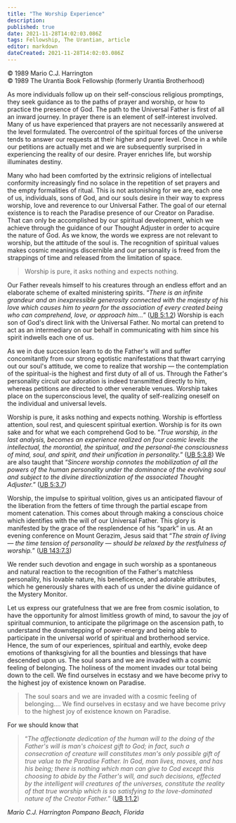 ```yaml
---
title: "The Worship Experience"
description: 
published: true
date: 2021-11-28T14:02:03.086Z
tags: Fellowship, The Urantian, article
editor: markdown
dateCreated: 2021-11-28T14:02:03.086Z
---
```


<p class="v-card v-sheet theme--light grey lighten-3 px-2">© 1989 Mario C.J. Harrington<br>© 1989 The Urantia Book Fellowship (formerly Urantia Brotherhood)</p>

As more individuals follow up on their self-conscious religious promptings, they seek guidance as to the paths of prayer and worship, or how to practice the presence of God. The path to the Universal Father is first of all an inward journey. In prayer there is an element of self-interest involved. Many of us have experienced that prayers are not necessarily answered at the level formulated. The overcontrol of the spiritual forces of the universe tends to answer our requests at their higher and purer level. Once in a while our petitions are actually met and we are subsequently surprised in experiencing the reality of our desire. Prayer enriches life, but worship illuminates destiny.

Many who had been comforted by the extrinsic religions of intellectual conformity increasingly find no solace in the repetition of set prayers and the empty formalities of ritual. This is not astonishing for we are, each one of us, individuals, sons of God, and our souls desire in their way to express worship, love and reverence to our Universal Father. The goal of our eternal existence is to reach the Paradise presence of our Creator on Paradise. That can only be accomplished by our spiritual development, which we achieve through the guidance of our Thought Adjuster in order to acquire the nature of God. As we know, the words we express are not relevant to worship, but the attitude of the soul is. The recognition of spiritual values makes cosmic meanings discernible and our personality is freed from the strappings of time and released from the limitation of space.

> Worship is pure, it asks nothing and expects nothing.

Our Father reveals himself to his creatures through an endless effort and an elaborate scheme of exalted ministering spirits. “_There is an infinite grandeur and an inexpressible generosity connected with the majesty of his love which causes him to yearn for the association of every created being who can comprehend, love, or approach him..._” ([UB 5:1.2](/en/The_Urantia_Book/5#p1_2)) Worship is each son of God's direct link with the Universal Father. No mortal can pretend to act as an intermediary on our behalf in communicating with him since his spirit indwells each one of us.

As we in due succession learn to do the Father's will and suffer concomitantly from our strong egotistic manifestations that thwart carrying out our soul's attitude, we come to realize that worship — the contemplation of the spiritual-is the highest and first duty of all of us. Through the Father's personality circuit our adoration is indeed transmitted directly to him, whereas petitions are directed to other venerable venues. Worship takes place on the superconscious level, the quality of self-realizing oneself on the individual and universal levels.

Worship is pure, it asks nothing and expects nothing. Worship is effortless attention, soul rest, and quiescent spiritual exertion. Worship is for its own sake and for what we each comprehend God to be. “_True worship, in the last analysis, becomes an experience realized on four cosmic levels: the intellectual, the morontial, the spiritual, and the personal-the consciousness of mind, soul, and spirit, and their unification in personality._” ([UB 5:3.8](/en/The_Urantia_Book/5#p3_8)) We are also taught that “_Sincere worship connotes the mobilization of all the powers of the human personality under the dominance of the evolving soul and subject to the divine directionization of the associated Thought Adjuster._” ([UB 5:3.7](/en/The_Urantia_Book/5#p3_7))

Worship, the impulse to spiritual volition, gives us an anticipated flavour of the liberation from the fetters of time through the partial escape from moment catenation. This comes about through making a conscious choice which identifies with the will of our Universal Father. This glory is manifested by the grace of the resplendence of his “spark” in us. At an evening conference on Mount Gerazim, Jesus said that “_The strain of living — the time tension of personality — should be relaxed by the restfulness of worship._” ([UB 143:7.3](/en/The_Urantia_Book/143#p7_3))

We render such devotion and engage in such worship as a spontaneous and natural reaction to the recognition of the Father's matchless personality, his lovable nature, his beneficence, and adorable attributes, which he generously shares with each of us under the divine guidance of the Mystery Monitor.

Let us express our gratefulness that we are free from cosmic isolation, to have the opportunity for almost limitless growth of mind, to savour the joy of spiritual communion, to anticipate the pilgrimage on the ascension path, to understand the downstepping of power-energy and being able to participate in the universal world of spiritual and brotherhood service. Hence, the sum of our experiences, spiritual and earthly, evoke deep emotions of thanksgiving for all the bounties and blessings that have descended upon us. The soul soars and we are invaded with a cosmic feeling of belonging. The holiness of the moment invades our total being down to the cell. We find ourselves in ecstasy and we have become privy to the highest joy of existence known on Paradise.

> The soul soars and we are invaded with a cosmic feeling of belonging.... We find ourselves in ecstasy and we have become privy to the highest joy of existence known on Paradise.

For we should know that 

> “_The affectionate dedication of the human will to the doing of the Father's will is man's choicest gift to God; in fact, such a consecration of creature will constitutes man's only possible gift of true value to the Paradise Father. In God, man lives, moves, and has his being; there is nothing which man can give to Cod except this choosing to abide by the Father's will, and such decisions, effected by the intelligent will creatures of the universes, constitute the reality of that true worship which is so satisfying to the love-dominated nature of the Creator Father._” ([UB 1:1.2](/en/The_Urantia_Book/1#p1_2))

_Mario C.J. Harrington_
_Pompano Beach, Florida_